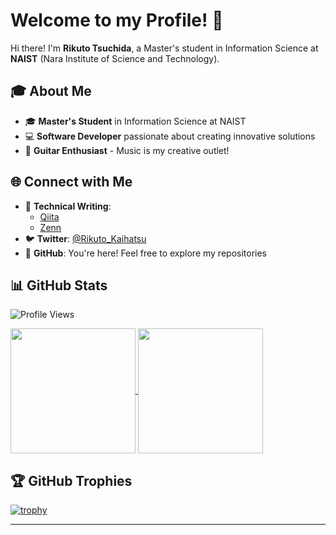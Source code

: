 # Welcome to my Profile! 👋

Hi there! I'm **Rikuto Tsuchida**, a Master's student in Information Science at **NAIST** (Nara Institute of Science and Technology).

## 🎓 About Me

- 🎓 **Master's Student** in Information Science at NAIST
- 💻 **Software Developer** passionate about creating innovative solutions
- 🎸 **Guitar Enthusiast** - Music is my creative outlet!

## 🌐 Connect with Me

- 📝 **Technical Writing**: 
  - [Qiita](https://qiita.com/araarara)
  - [Zenn](https://zenn.dev/chidadada)
- 🐦 **Twitter**: [@Rikuto_Kaihatsu](https://x.com/Rikuto_Kaihatsu)
- 💼 **GitHub**: You're here! Feel free to explore my repositories

## 📊 GitHub Stats

![Profile Views](https://komarev.com/ghpvc/?username=tsuchidarikuto&label=Profile%20views&color=0e75b6&style=flat)

       
<a href="https://github.com/anuraghazra/github-readme-stats">
  <img height=200 align="center" src="https://github-readme-stats.vercel.app/api?username=tsuchidarikuto&show_icons=true&theme=default" />
</a>
<a href="https://github.com/anuraghazra/convoychat">
  <img height=200 align="center" src="https://github-readme-stats.vercel.app/api/top-langs?username=tsuchidarikuto&layout=compact&langs_count=8&card_width=320" />
</a>

## 🏆 GitHub Trophies

[![trophy](https://github-profile-trophy.vercel.app/?username=tsuchidarikuto&theme=flat&no-frame=true&margin-w=4)](https://github.com/ryo-ma/github-profile-trophy)

---


